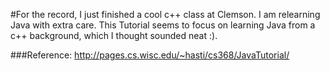 #For the record, I just finished a cool c++ class at Clemson. I am relearning Java with extra care. This Tutorial seems to focus on learning Java from a c++ background, which I thought sounded neat :).


###Reference: http://pages.cs.wisc.edu/~hasti/cs368/JavaTutorial/
